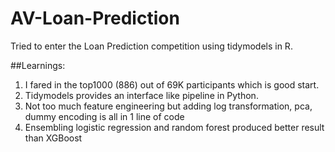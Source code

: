 # AV-Loan-Prediction

Tried to enter the Loan Prediction competition using tidymodels in R.

##Learnings:
1. I fared in the top1000 (886) out of 69K participants which is good start.
2. Tidymodels provides an interface like pipeline in Python.
3. Not too much feature engineering but adding log transformation, pca, dummy encoding is all in 1 line of code
4. Ensembling logistic regression and random forest produced better result than XGBoost
